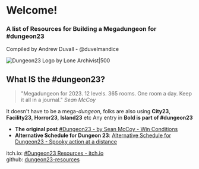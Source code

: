# Welcome!

### A list of Resources for Building a Megadungeon for  #dungeon23
Compiled by Andrew Duvall - @duvelmandice

![Dungeon23 Logo by Lone Archivist|500](https://img.itch.zone/aW1nLzEwNzU0NzM3LnBuZw==/original/klLf7L.png)
  
## What IS the #dungeon23?

> "Megadungeon for 2023. 12 levels. 365 rooms. One room a day. Keep it all in a journal." *Sean McCoy*   

It doesn't have to be a mega-*dungeon*, folks are also using **City23**, **Facility23**, **Horror23**, **Island23** etc
Any entry in **Bold is part of #dungeon23**

- **The original post** [#Dungeon23 - by Sean McCoy - Win Conditions](https://seanmccoy.substack.com/p/dungeon23)
- **Alternative Schedule for Dungeon 23**: [Alternative Schedule for Dungeon23 - Spooky action at a distance](https://spooky.blot.im/dungeon23)

  
  
itch.io: [#Dungeon23 Resources - itch.io](https://itch.io/blog/462261/dungeon23-resources)  
github: [dungeon23-resources](https://duvelmandice.github.io/dungeon23-resources)  